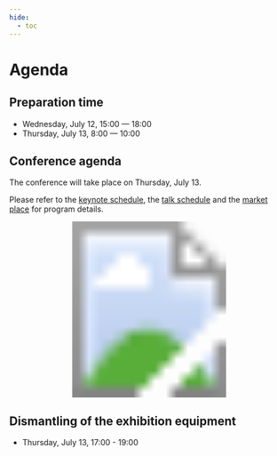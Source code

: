 ```yaml
---
hide:
  - toc
---
```


# Agenda

## Preparation time

- Wednesday, July 12, 15:00  — 18:00
- Thursday, July 13, 8:00 — 10:00

## Conference agenda

The conference will take place on Thursday, July 13.

Please refer to the [keynote schedule](/embedded-linux/keynotes), the [talk
schedule](/embedded-linux/talks) and the [market
place](/embedded-linux/market_place) for program details.

<svg version="1.1" xmlns="http://www.w3.org/2000/svg" xmlns:xlink="http://www.w3.org/1999/xlink" width="700px" viewBox="0 0 1613 1014">
  <image width="1613" height="1014" xlink:href="/embedded-linux/images/program_image.svg"></image>
  <a xlink:href="/embedded-linux/keynotes/">
    <rect x="177" y="202" fill="#fff" opacity="0" width="369" height="103"></rect>
  </a><a xlink:href="/embedded-linux/market_place/">
    <rect x="177" y="316" fill="#fff" opacity="0" width="368" height="549"></rect>
  </a><a xlink:href="/embedded-linux/keynotes/bosch/">
    <rect x="177" y="874" fill="#fff" opacity="0" width="368" height="121"></rect>
  </a><a xlink:href="/embedded-linux/talks/">
    <rect x="554" y="317" fill="#fff" opacity="0" width="1051" height="563"></rect>
  </a>
</svg>

## Dismantling of the exhibition equipment

- Thursday, July 13, 17:00 - 19:00
